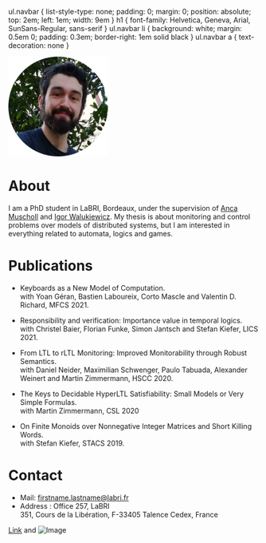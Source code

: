 

  ul.navbar {
    list-style-type: none;
    padding: 0;
    margin: 0;
    position: absolute;
    top: 2em;
    left: 1em;
    width: 9em }
  h1 {
    font-family: Helvetica, Geneva, Arial,
          SunSans-Regular, sans-serif }
  ul.navbar li {
    background: white;
    margin: 0.5em 0;
    padding: 0.3em;
    border-right: 1em solid black }
  ul.navbar a {
    text-decoration: none }
  
  <img src="/images/avatar.png" alt="avatar" width="200"/>


# About

I am a PhD student in LaBRI, Bordeaux, under the supervision of [Anca Muscholl](https://www.labri.fr/perso/anca/) and [Igor Walukiewicz](https://www.labri.fr/perso/igw/). My thesis is about monitoring and control problems over models of distributed systems, but I am interested in everything related to automata, logics and games.

# Publications

- Keyboards as a New Model of Computation.  
with Yoan Géran, Bastien Laboureix, Corto Mascle and Valentin D. Richard, MFCS 2021.

- Responsibility and verification: Importance value in temporal logics.  
with Christel Baier, Florian Funke, Simon Jantsch and Stefan Kiefer, LICS 2021.

- From LTL to rLTL Monitoring: Improved Monitorability through Robust Semantics.  
with Daniel Neider, Maximilian Schwenger, Paulo Tabuada, Alexander Weinert and Martin Zimmermann, HSCC 2020.

- The Keys to Decidable HyperLTL Satisfiability: Small Models or Very Simple Formulas.  
with Martin Zimmermann, CSL 2020

- On Finite Monoids over Nonnegative Integer Matrices and Short Killing Words.  
with Stefan Kiefer, STACS 2019. 

# Contact

- Mail: firstname.lastname@labri.fr
- Address : Office 257, LaBRI  
351, Cours de la Libération, F-33405 Talence Cedex, France



[Link](url) and ![Image](src)

